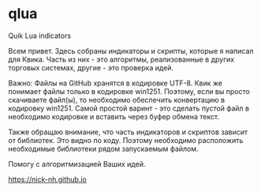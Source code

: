 # qlua
Quik Lua indicators

Всем привет. Здесь собраны индикаторы и скрипты, которые я написал для Квика. 
Часть из них - это алгоритмы, реализованные в других торговых системах, другие - это проверка идей.

Важно:
Файлы на GitHub хранятся в кодировке UTF-8. Квик же понимает файлы только в кодировке win1251.
Поэтому, если вы просто скачиваете файл(ы), то необходимо обеспечить конвертацию в кодировку win1251.
Самой простой варинт - это сделать пустой файл в необходимо кодировке и вставить через буфер обмена текст.

Также обращаю внимание, что часть индикаторов и скриптов зависит от библиотек. Это видно по коду. Поэтому необходимо расположить необходимые библиотеки рядом запускаемым файлом.

Помогу с алгоритмизацией Ваших идей.

https://nick-nh.github.io

